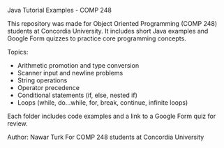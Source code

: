 Java Tutorial Examples - COMP 248

This repository was made for Object Oriented Programming (COMP 248) students at Concordia University.
It includes short Java examples and Google Form quizzes to practice core programming concepts.

Topics:
- Arithmetic promotion and type conversion
- Scanner input and newline problems
- String operations
- Operator precedence
- Conditional statements (if, else, nested if)
- Loops (while, do...while, for, break, continue, infinite loops)


Each folder includes code examples and a link to a Google Form quiz for review.

Author: Nawar Turk
For COMP 248 students at Concordia University